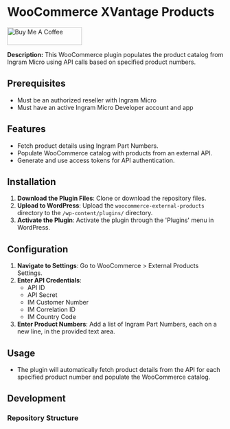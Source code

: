 # WooCommerce XVantage Products

<a href="https://www.buymeacoffee.com/adamlyncc" target="_blank"><img src="https://cdn.buymeacoffee.com/buttons/default-orange.png" alt="Buy Me A Coffee" height="41" width="174"></a>


**Description:** This WooCommerce plugin populates the product catalog from Ingram Micro using API calls based on specified product numbers.

## Prerequisites

- Must be an authorized reseller with Ingram Micro
- Must have an active Ingram Micro Developer account and app

## Features

- Fetch product details using Ingram Part Numbers.
- Populate WooCommerce catalog with products from an external API.
- Generate and use access tokens for API authentication.

## Installation

1. **Download the Plugin Files**: Clone or download the repository files.
2. **Upload to WordPress**: Upload the `woocommerce-external-products` directory to the `/wp-content/plugins/` directory.
3. **Activate the Plugin**: Activate the plugin through the 'Plugins' menu in WordPress.

## Configuration

1. **Navigate to Settings**: Go to WooCommerce > External Products Settings.
2. **Enter API Credentials**:
   - API ID
   - API Secret
   - IM Customer Number
   - IM Correlation ID
   - IM Country Code
3. **Enter Product Numbers**: Add a list of Ingram Part Numbers, each on a new line, in the provided text area.

## Usage

- The plugin will automatically fetch product details from the API for each specified product number and populate the WooCommerce catalog.

## Development

### Repository Structure